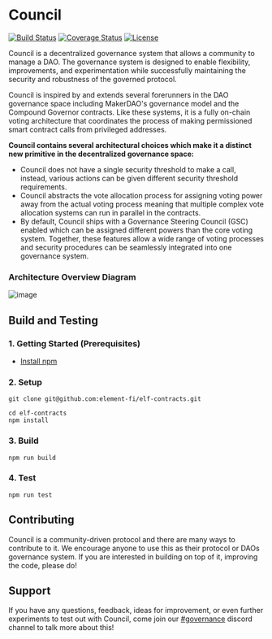 # Council

[![Build Status](https://github.com/element-fi/council/workflows/Tests/badge.svg)](https://github.com/element-fi/council/actions)
[![Coverage Status](https://coveralls.io/repos/github/element-fi/council/badge.svg?branch=main&service=github&t=7FWsvc)](https://coveralls.io/github/element-fi/council?branch=main)
[![License](https://img.shields.io/badge/License-Apache%202.0-blue.svg)](https://github.com/element-fi/council/blob/master/LICENSE)
  
Council is a decentralized governance system that allows a community to manage a DAO. The governance system is designed to enable flexibility, improvements, and experimentation while successfully maintaining the security and robustness of the governed protocol.

Council is inspired by and extends several forerunners in the DAO governance space including MakerDAO's governance model and the Compound Governor contracts. Like these systems, it is a fully on-chain voting architecture that coordinates the process of making permissioned smart contract calls from privileged addresses. 

**Council contains several architectural choices which make it a distinct new primitive in the decentralized governance space:**
- Council does not have a single security threshold to make a call, instead, various actions can be given different security threshold requirements.
- Council abstracts the vote allocation process for assigning voting power away from the actual voting process meaning that multiple complex vote allocation systems can run in parallel in the contracts. 
- By default, Council ships with a Governance Steering Council (GSC) enabled which can be assigned different powers than the core voting system. 
Together, these features allow a wide range of voting processes and security procedures can be seamlessly integrated into one governance system.

### Architecture Overview Diagram
![image](https://user-images.githubusercontent.com/32653033/135169921-9a295182-88fc-4b53-b6c4-3d29cf41f71c.png)


## Build and Testing

### 1. Getting Started (Prerequisites)

- [Install npm](https://nodejs.org/en/download/)

### 2. Setup

```
git clone git@github.com:element-fi/elf-contracts.git
```

```
cd elf-contracts
npm install
```

### 3. Build

```
npm run build
```

### 4. Test

```
npm run test
```

## Contributing 
Council is a community-driven protocol and there are many ways to contribute to it. We encourage anyone to use this as their protocol or DAOs governance system. If you are interested in building on top of it, improving the code, please do! 

## Support 
If you have any questions, feedback, ideas for improvement, or even further experiments to test out with Council, come join our [#governance](https://discord.gg/z4EsSuaYCd) discord channel to talk more about this!
